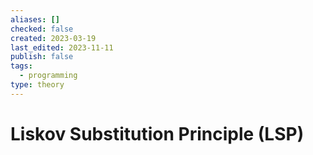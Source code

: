 ```yaml
---
aliases: []
checked: false
created: 2023-03-19
last_edited: 2023-11-11
publish: false
tags:
  - programming
type: theory
---
```

# Liskov Substitution Principle (LSP)
